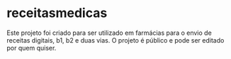 # receitasmedicas
Este projeto foi criado para ser utilizado em farmácias para o envio de receitas digitais, b1, b2 e duas vias.  O projeto é público e pode ser editado por quem quiser.

